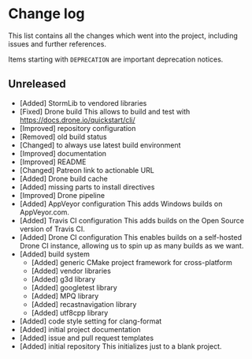 # Change log

This list contains all the changes which went into the project, including issues
and further references.

Items starting with `DEPRECATION` are important deprecation notices.

## Unreleased

- [Added] StormLib to vendored libraries
- [Fixed] Drone build
  This allows to build and test with <https://docs.drone.io/quickstart/cli/>
- [Improved] repository configuration
- [Removed] old build status
- [Changed] to always use latest build environment
- [Improved] documentation
- [Improved] README
- [Changed] Patreon link to actionable URL
- [Added] Drone build cache
- [Added] missing parts to install directives
- [Improved] Drone pipeline
- [Added] AppVeyor configuration
    This adds Windows builds on AppVeyor.com.
- [Added] Travis CI configuration
    This adds builds on the Open Source version of Travis CI.
- [Added] Drone CI configuration
    This enables builds on a self-hosted Drone CI instance, allowing us to
    spin up as many builds as we want.
- [Added] build system
    - [Added] generic CMake project framework for cross-platform
    - [Added] vendor libraries
    - [Added] g3d library
    - [Added] googletest library
    - [Added] MPQ library
    - [Added] recastnavigation library
    - [Added] utf8cpp library
- [Added] code style setting for clang-format
- [Added] initial project documentation
- [Added] issue and pull request templates
- [Added] initial repository
    This initializes just to a blank project.
